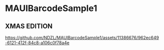# MAUIBarcodeSample1

## XMAS EDITION

https://github.com/NDZL/MAUIBarcodeSample1/assets/11386676/962ec649-6121-412f-84c8-a106c0f78a4e

